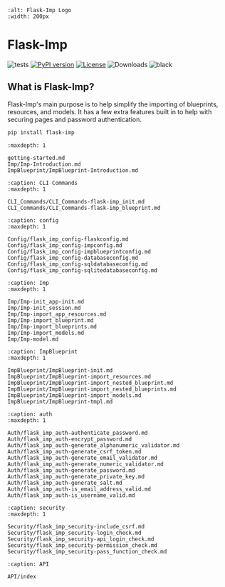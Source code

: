 ```{image} logo.svg
:alt: Flask-Imp Logo
:width: 200px
```

# Flask-Imp

![tests](https://github.com/CheeseCake87/flask-imp/actions/workflows/tests.yml/badge.svg)
[![PyPI version](https://img.shields.io/pypi/v/flask-imp)](https://pypi.org/project/flask-imp/)
[![License](https://img.shields.io/github/license/CheeseCake87/flask-imp)](https://raw.githubusercontent.com/CheeseCake87/flask-imp/master/LICENSE)
![Downloads](https://static.pepy.tech/badge/flask-imp)
![black](https://img.shields.io/badge/code%20style-black-000000.svg)

## What is Flask-Imp?

Flask-Imp's main purpose is to help simplify the importing of blueprints, resources, and
models. It has a few extra
features built in to help with securing pages and password authentication.

```bash
pip install flask-imp
```



```{toctree}
:maxdepth: 1

getting-started.md
Imp/Imp-Introduction.md
ImpBlueprint/ImpBlueprint-Introduction.md
```

```{toctree}
:caption: CLI Commands
:maxdepth: 1

CLI_Commands/CLI_Commands-flask-imp_init.md
CLI_Commands/CLI_Commands-flask-imp_blueprint.md
```

```{toctree}
:caption: config
:maxdepth: 1

Config/flask_imp_config-flaskconfig.md
Config/flask_imp_config-impconfig.md
Config/flask_imp_config-impblueprintconfig.md
Config/flask_imp_config-databaseconfig.md
Config/flask_imp_config-sqldatabaseconfig.md
Config/flask_imp_config-sqlitedatabaseconfig.md
```

```{toctree}
:caption: Imp
:maxdepth: 1

Imp/Imp-init_app-init.md
Imp/Imp-init_session.md
Imp/Imp-import_app_resources.md
Imp/Imp-import_blueprint.md
Imp/Imp-import_blueprints.md
Imp/Imp-import_models.md
Imp/Imp-model.md
```

```{toctree}
:caption: ImpBlueprint
:maxdepth: 1

ImpBlueprint/ImpBlueprint-init.md
ImpBlueprint/ImpBlueprint-import_resources.md
ImpBlueprint/ImpBlueprint-import_nested_blueprint.md
ImpBlueprint/ImpBlueprint-import_nested_blueprints.md
ImpBlueprint/ImpBlueprint-import_models.md
ImpBlueprint/ImpBlueprint-tmpl.md
```

```{toctree}
:caption: auth
:maxdepth: 1

Auth/flask_imp_auth-authenticate_password.md
Auth/flask_imp_auth-encrypt_password.md
Auth/flask_imp_auth-generate_alphanumeric_validator.md
Auth/flask_imp_auth-generate_csrf_token.md
Auth/flask_imp_auth-generate_email_validator.md
Auth/flask_imp_auth-generate_numeric_validator.md
Auth/flask_imp_auth-generate_password.md
Auth/flask_imp_auth-generate_private_key.md
Auth/flask_imp_auth-generate_salt.md
Auth/flask_imp_auth-is_email_address_valid.md
Auth/flask_imp_auth-is_username_valid.md
```

```{toctree}
:caption: security
:maxdepth: 1

Security/flask_imp_security-include_csrf.md
Security/flask_imp_security-login_check.md
Security/flask_imp_security-api_login_check.md
Security/flask_imp_security-permission_check.md
Security/flask_imp_security-pass_function_check.md
```

```{toctree}
:caption: API

API/index
```
